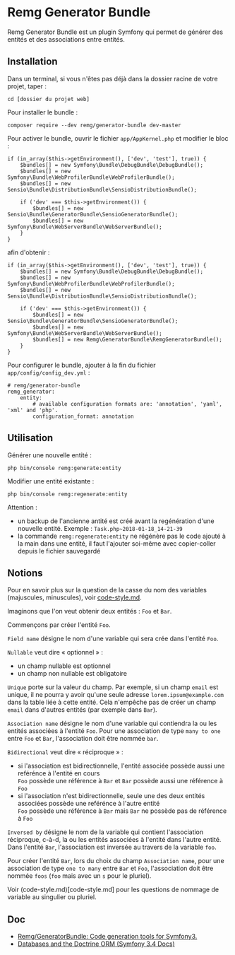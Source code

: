 # Remg Generator Bundle

Remg Generator Bundle est un plugin Symfony qui permet de générer des entités et des associations entre entités.

## Installation

Dans un terminal, si vous n'êtes pas déjà dans la dossier racine de votre projet, taper :

    cd [dossier du projet web]

Pour installer le bundle :

    composer require --dev remg/generator-bundle dev-master

Pour activer le bundle, ouvrir le fichier `app/AppKernel.php` et modifier le bloc :

    if (in_array($this->getEnvironment(), ['dev', 'test'], true)) {
        $bundles[] = new Symfony\Bundle\DebugBundle\DebugBundle();
        $bundles[] = new Symfony\Bundle\WebProfilerBundle\WebProfilerBundle();
        $bundles[] = new Sensio\Bundle\DistributionBundle\SensioDistributionBundle();

        if ('dev' === $this->getEnvironment()) {
            $bundles[] = new Sensio\Bundle\GeneratorBundle\SensioGeneratorBundle();
            $bundles[] = new Symfony\Bundle\WebServerBundle\WebServerBundle();
        }
    }

afin d'obtenir :

    if (in_array($this->getEnvironment(), ['dev', 'test'], true)) {
        $bundles[] = new Symfony\Bundle\DebugBundle\DebugBundle();
        $bundles[] = new Symfony\Bundle\WebProfilerBundle\WebProfilerBundle();
        $bundles[] = new Sensio\Bundle\DistributionBundle\SensioDistributionBundle();

        if ('dev' === $this->getEnvironment()) {
            $bundles[] = new Sensio\Bundle\GeneratorBundle\SensioGeneratorBundle();
            $bundles[] = new Symfony\Bundle\WebServerBundle\WebServerBundle();
            $bundles[] = new Remg\GeneratorBundle\RemgGeneratorBundle();
        }
    }

Pour configurer le bundle, ajouter à la fin du fichier `app/config/config_dev.yml` :

    # remg/generator-bundle
    remg_generator:
        entity:
            # available configuration formats are: 'annotation', 'yaml', 'xml' and 'php'.
            configuration_format: annotation

## Utilisation

Générer une nouvelle entité :

    php bin/console remg:generate:entity

Modifier une entité existante :

    php bin/console remg:regenerate:entity

Attention :

- un backup de l'ancienne antité est créé avant la regénération d'une nouvelle entité. Exemple : `Task.php~2018-01-18_14-21-39`
- la commande `remg:regenerate:entity` ne régénère pas le code ajouté à la main dans une entité, il faut l'ajouter soi-même avec copier-coller depuis le fichier sauvegardé

## Notions

Pour en savoir plus sur la question de la casse du nom des variables (majuscules, minuscules), voir [code-style.md](code-style.md).

Imaginons que l'on veut obtenir deux entités : `Foo` et `Bar`.

Commençons par créer l'entité `Foo`.

`Field name` désigne le nom d'une variable qui sera crée dans l'entité `Foo`.

`Nullable` veut dire « optionnel » :

 - un champ nullable est optionnel
 - un champ non nullable est obligatoire

`Unique` porte sur la valeur du champ. Par exemple, si un champ `email` est unique, il ne pourra y avoir qu'une seule adresse `lorem.ipsum@example.com` dans la table liée à cette entité. Cela n'empêche pas de créer un champ `email` dans d'autres entités (par exemple dans `Bar`).

`Association name` désigne le nom d'une variable qui contiendra la ou les entités associées à l'entité `Foo`. Pour une association de type `many to one` entre `Foo` et `Bar`, l'association doit être nommée `bar`.

`Bidirectional` veut dire « réciproque » :

- si l'association est bidirectionnelle, l'entité associée possède aussi une reférénce à l'entité en cours  
  `Foo` possède une référence à `Bar` et `Bar` possède aussi une référence à `Foo`
- si l'association n'est bidirectionnelle, seule une des deux entités associées possède une reférénce à l'autre entité  
  `Foo` possède une référence à `Bar` mais `Bar` ne possède pas de référence à `Foo`

`Inversed by` désigne le nom de la variable qui contient l'association réciproque, c-à-d, la ou les entités associées à l'entité dans l'autre entité. Dans l'entité `Bar`, l'association est inversée au travers de la variable `foo`.

Pour créer l'entité `Bar`, lors du choix du champ `Association name`, pour une association de type `one to many` entre `Bar` et `Foo`, l'association doit être nommée `foos` (`foo` mais avec un `s` pour le pluriel).

Voir (code-style.md)[code-style.md] pour les questions de nommage de variable au singulier ou pluriel.

## Doc

- [Remg/GeneratorBundle: Code generation tools for Symfony3.](https://github.com/Remg/GeneratorBundle)
- [Databases and the Doctrine ORM (Symfony 3.4 Docs)](http://symfony.com/doc/3.4/doctrine.html)
